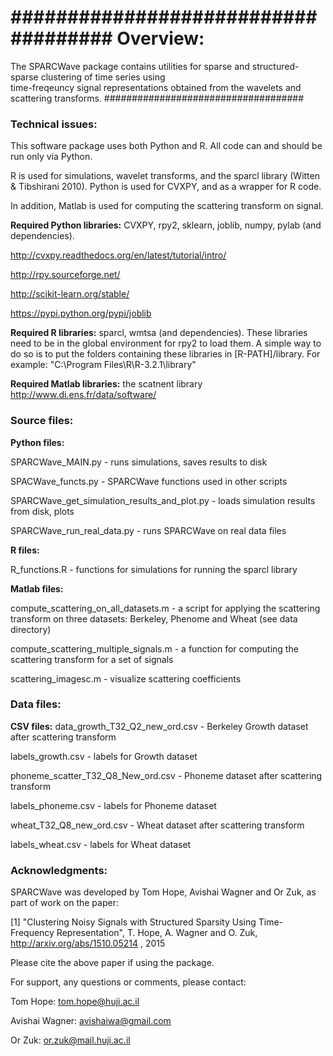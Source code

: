 ####################################
Overview: 
=================
The SPARCWave package contains utilities for sparse and structured-sparse clustering of time series using  
time-freqeuncy signal representations obtained from the wavelets and scattering transforms.
####################################

### Technical issues: 

This software package uses both Python and R. All code can and should be run only via Python.

R is used for simulations, wavelet transforms, and the sparcl library (Witten & Tibshirani 2010).
Python is used for CVXPY, and as a wrapper for R code.


In addition, Matlab is used for computing the scattering transform on signal. 


**Required Python libraries:** CVXPY, rpy2, sklearn, joblib, numpy, pylab (and dependencies). 

http://cvxpy.readthedocs.org/en/latest/tutorial/intro/

http://rpy.sourceforge.net/

http://scikit-learn.org/stable/

https://pypi.python.org/pypi/joblib


**Required R libraries:** sparcl, wmtsa (and dependencies). 
These libraries need to be in the global environment for rpy2 to load them. A simple way to do so is to put
the folders containing these libraries in [R-PATH]/library. For example: "C:\Program Files\R\R-3.2.1\library" 

**Required Matlab libraries:** the scatnent library 
http://www.di.ens.fr/data/software/


### Source files:

**Python files:**

SPARCWave_MAIN.py - runs simulations, saves results to disk

SPACWave_functs.py - SPARCWave functions used in other scripts

SPARCWave_get_simulation_results_and_plot.py - loads simulation results from disk, plots

SPARCWave_run_real_data.py - runs SPARCWave on real data files

**R files:**

R_functions.R - functions for simulations for running the sparcl library

**Matlab files:**

compute_scattering_on_all_datasets.m - a script for applying the scattering transform on three datasets: Berkeley, Phenome and Wheat (see data directory) 

compute_scattering_multiple_signals.m - a function for computing the scattering transform for a set of signals

scattering_imagesc.m - visualize scattering coefficients 


### Data files:

**CSV files:**
data_growth_T32_Q2_new_ord.csv - Berkeley Growth dataset after scattering transform

labels_growth.csv - labels for Growth dataset

phoneme_scatter_T32_Q8_New_ord.csv - Phoneme dataset after scattering transform

labels_phoneme.csv - labels for Phoneme dataset

wheat_T32_Q8_new_ord.csv - Wheat dataset after scattering transform

labels_wheat.csv - labels for Wheat dataset


### Acknowledgments:

SPARCWave was developed by Tom Hope, Avishai Wagner and Or Zuk, as part of work on the paper:

[1]  "Clustering Noisy Signals with Structured Sparsity Using Time-Frequency Representation", T. Hope, A. Wagner and O. Zuk, http://arxiv.org/abs/1510.05214 , 2015

Please cite the above paper if using the package.

For support, any questions or comments, please contact:

Tom Hope: tom.hope@huji.ac.il

Avishai Wagner: avishaiwa@gmail.com

Or Zuk: or.zuk@mail.huji.ac.il
